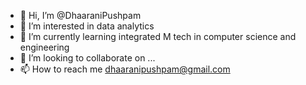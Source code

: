 - 👋 Hi, I’m @DhaaraniPushpam
- 👀 I’m interested in data analytics
- 🌱 I’m currently learning integrated M tech in computer science and engineering 
- 💞️ I’m looking to collaborate on ...
- 📫 How to reach me dhaaranipushpam@gmail.com

<!---
DhaaraniPushpam/DhaaraniPushpam is a ✨ special ✨ repository because its `README.md` (this file) appears on your GitHub profile.
You can click the Preview link to take a look at your changes.
--->
